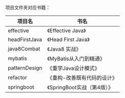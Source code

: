 项目文件夹对应书籍：

|项目名|书名|
|----|----|
|effective|《Effective Java》|
|headFirstJava|《Head First Java》|
|java8Combat|《Java8 实战》|
|mybatis|《MyBatis从入门到精通》|
|patternDesign|《重学Java设计模式》|
|refactor|《重构-改善既有代码的设计》|
|springboot|《SpringBoot实战（第4版）》|
